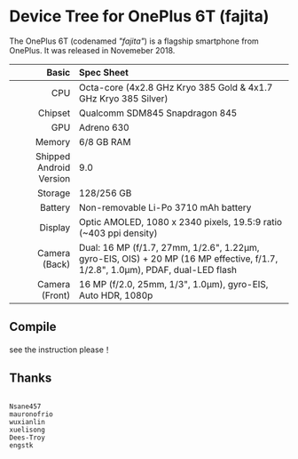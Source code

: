 # Device Tree for OnePlus 6T (fajita)

The OnePlus 6T (codenamed _"fajita"_) is a flagship smartphone from OnePlus.
It was released in Novemeber 2018.

| Basic                   | Spec Sheet                                                                                                                     |
| -----------------------:|:------------------------------------------------------------------------------------------------------------------------------ |
| CPU                     | Octa-core (4x2.8 GHz Kryo 385 Gold & 4x1.7 GHz Kryo 385 Silver)                                                                |
| Chipset                 | Qualcomm SDM845 Snapdragon 845                                                                                                 |
| GPU                     | Adreno 630                                                                                                                     |
| Memory                  | 6/8 GB RAM                                                                                                                     |
| Shipped Android Version | 9.0                                                                                                                            |
| Storage                 | 128/256 GB                                                                                                                     |
| Battery                 | Non-removable Li-Po 3710 mAh battery                                                                                           |
| Display                 | Optic AMOLED, 1080 x 2340 pixels, 19.5:9 ratio (~403 ppi density)                                                                |
| Camera (Back)           | Dual: 16 MP (f/1.7, 27mm, 1/2.6", 1.22µm, gyro-EIS, OIS) + 20 MP (16 MP effective, f/1.7, 1/2.8", 1.0µm), PDAF, dual-LED flash |
| Camera (Front)          | 16 MP (f/2.0, 25mm, 1/3", 1.0µm), gyro-EIS, Auto HDR, 1080p                                                                    |





## Compile

see the instruction please！


## Thanks
```

Nsane457
mauronofrio
wuxianlin
xuelisong
Dees-Troy
engstk
